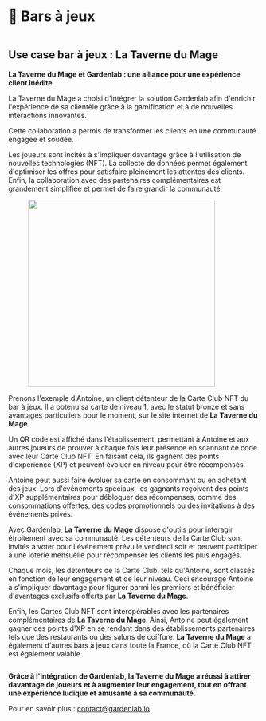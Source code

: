 # 🎲 Bars à jeux

<figure><img src="../.gitbook/assets/use case + tarif bar à jeux (4).png" alt=""><figcaption></figcaption></figure>

## **Use case bar à jeux : La Taverne du Mage**

**La Taverne du Mage et Gardenlab : une alliance pour une expérience client inédite**

La Taverne du Mage a choisi d'intégrer la solution Gardenlab afin d'enrichir l'expérience de sa clientèle grâce à la gamification et à de nouvelles interactions innovantes.&#x20;

Cette collaboration a permis de transformer les clients en une communauté engagée et soudée.

Les joueurs sont incités à s'impliquer davantage grâce à l'utilisation de nouvelles technologies (NFT).  La collecte de données permet également d'optimiser les offres pour satisfaire pleinement les attentes des clients. Enfin, la collaboration avec des partenaires complémentaires est grandement simplifiée et permet de faire grandir la communauté.

<figure><img src="../.gitbook/assets/use case + tarif bar à jeux (3).png" alt="" width="375"><figcaption></figcaption></figure>

Prenons l'exemple d'Antoine, un client détenteur de la Carte Club NFT du bar à jeux. Il a obtenu sa carte de niveau 1, avec le statut bronze et sans avantages particuliers pour le moment, sur le site internet de **La Taverne du Mage**.

Un QR code est affiché dans l'établissement, permettant à Antoine et aux autres joueurs de prouver à chaque fois leur présence en scannant ce code avec leur Carte Club NFT. En faisant cela, ils gagnent des points d'expérience (XP) et peuvent évoluer en niveau pour être récompensés.

Antoine peut aussi faire évoluer sa carte en consommant ou en achetant des jeux. Lors d'événements spéciaux, les gagnants reçoivent des points d'XP supplémentaires pour débloquer des récompenses, comme des consommations offertes, des codes promotionnels ou des invitations à des événements privés.

Avec Gardenlab, **La Taverne du Mage** dispose d'outils pour interagir étroitement avec sa communauté. Les détenteurs de la Carte Club sont invités à voter pour l'événement prévu le vendredi soir et peuvent participer à une loterie mensuelle pour récompenser les clients les plus engagés.

Chaque mois, les détenteurs de la Carte Club, tels qu'Antoine, sont classés en fonction de leur engagement et de leur niveau. Ceci encourage Antoine à s'impliquer davantage pour figurer parmi les premiers et bénéficier d'avantages exclusifs offerts par **La Taverne du Mage**.

Enfin, les Cartes Club NFT sont interopérables avec les partenaires complémentaires de **La Taverne du Mage**. Ainsi, Antoine peut également gagner des points d'XP en se rendant dans des établissements partenaires tels que des restaurants ou des salons de coiffure. **La Taverne du Mage** a également d'autres bars à jeux dans toute la France, où la Carte Club NFT est également valable.

<figure><img src="../.gitbook/assets/use case + tarif bar à jeux (6).png" alt=""><figcaption></figcaption></figure>

**Grâce à l'intégration de Gardenlab, la Taverne du Mage a réussi à attirer davantage de joueurs et à augmenter leur engagement, tout en offrant une expérience ludique et amusante à sa communauté.**

Pour en savoir plus : [contact@gardenlab.io](mailto:contact@gardenlab.io)















